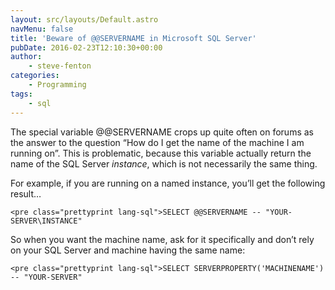```yaml
---
layout: src/layouts/Default.astro
navMenu: false
title: 'Beware of @@SERVERNAME in Microsoft SQL Server'
pubDate: 2016-02-23T12:10:30+00:00
author:
    - steve-fenton
categories:
    - Programming
tags:
    - sql
---
```


The special variable @@SERVERNAME crops up quite often on forums as the answer to the question “How do I get the name of the machine I am running on”. This is problematic, because this variable actually return the name of the SQL Server *instance*, which is not necessarily the same thing.

For example, if you are running on a named instance, you’ll get the following result…

```
<pre class="prettyprint lang-sql">SELECT @@SERVERNAME -- "YOUR-SERVER\INSTANCE"
```

So when you want the machine name, ask for it specifically and don’t rely on your SQL Server and machine having the same name:

```
<pre class="prettyprint lang-sql">SELECT SERVERPROPERTY('MACHINENAME') -- "YOUR-SERVER"
```